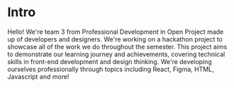 # Intro

Hello! We're team 3 from Professional Development in Open Project made up of developers and designers. We're working on a hackathon project to showcase all of the work we do throughout the semester. This project aims to demonstrate our learning journey and achievements, covering technical skills in front-end development and design thinking. We're developing ourselves professionally through topics including React, Figma, HTML, Javascript and more! 


